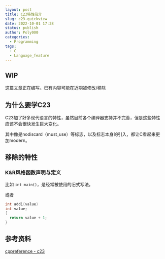 ```yaml
---
layout: post
title: C23特性简介
slug: c23-quickview
date: 2022-10-01 17:38
status: publish
author: Poly000
categories: 
  - Programming
tags: 
  - C
  - Language_feature
---
```


## WIP

这篇文章正在编写。已有内容可能在近期被修改/移除

## 为什么要学C23

C23加了好多现代语言的特性，虽然目前各个编译器支持并不完善，但是这些特性应该不会很快发生巨大变化。

其中像是nodiscard（must_use）等标志，以及标志本身的引入，都让C看起来更加modern。

<!-- 虽然用C写 该手动管理内存还是手动管理内存 -->

## 移除的特性

### K&R风格函数声明与定义

比如 `int main()`，是经常被使用的旧式写法。

或者

```c
int add1(value)
int value;
{
  return value + 1;
}
```

## 参考资料

[cppreference - c23](https://en.cppreference.com/w/c/23)
